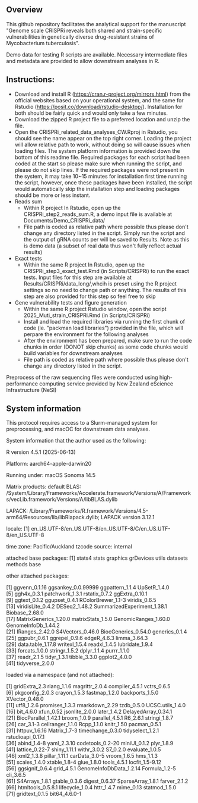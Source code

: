 Overview
----------------
This github repository facilitates the analytical support for the manuscript "Genome scale CRISPRi reveals both shared and strain-specific vulnerabilities in genetically diverse drug-resistant strains of Mycobacterium tuberculosis". 

Demo data for testing R scripts are available. Necessary intermediate files and metadata are provided to allow downstream analyses in R.

Instructions:
----------------

 - Download and install R (https://cran.r-project.org/mirrors.html) from the official websites based on your operational system, and the same for Rstudio (https://posit.co/download/rstudio-desktop/). Installation for both should be fairly quick and would only take a few minutes.
 - Download the zipped R project file to a preferred location and unzip the file.
 - Open the CRISPRi_related_data_analyses_CW.Rproj in Rstudio, you should see the name appear on the top right corner. Loading the project will allow relative path to work, without doing so will cause issues when loading files. The system platform information is provided down the bottom of this readme file. Required packages for each script had been coded at the start so please make sure when running the script, and please do not skip lines. If the required packages were not present in the system, it may take 10~15 minutes for installation first time running the script, however, once these packages have been installed, the script would automatically skip the installation step and loading packages should be more or less instant.
 - Reads sum
   - Within R project In Rstudio, open up the CRISPRi_step2_reads_sum.R, a demo input file is available at Documents/Demo_CRISPRi_data/
   - File path is coded as relative path where possible thus please don't change any directory listed in the script. Simply run the script and the output of gRNA counts per will be saved to Results. Note as this is demo data (a subset of real data thus won't fully reflect actual results)
 - Exact tests 
   - Within the same R project In Rstudio, open up the CRISPRi_step3_exact_test.Rmd (in Scripts/CRISPRi) to run the exact tests. Input files for this step are available at Results/CRISPRi/data_long/,whcih is preset using the R project settings so no need to change path or anything. The results of this step are also provided for this step so feel free to skip
 - Gene vulnerability tests and figure generation
   - Within the same R project Rstudio window, open the script 2025_Muti_strain_CRISPRi.Rmd (in Scripts/CRISPRi)
   - Install and load the required libraries via running the first chunk of code (ie. "packman load libraries") provided in the file, which will perpare the environment for the following analyses
   - After the environment has been prepared, make sure to run the code chunks in order (DONOT skip chunks) as some code chunks would build variables for downstream analyses
   - File path is coded as relative path where possible thus please don't change any directory listed in the script. 



Preprocess of the raw sequencing files were conducted using high-performance computing service provided by New Zealand eScience Infrastructure (NeSI) 


System information
-------------------
This protocol requires access to a Slurm-managed system for preprocessing, and macOC for downstream data analyses. 

System information that the author used as the following:

R version 4.5.1 (2025-06-13)

Platform: aarch64-apple-darwin20

Running under: macOS Sonoma 14.5

Matrix products: default
BLAS:   /System/Library/Frameworks/Accelerate.framework/Versions/A/Frameworks/vecLib.framework/Versions/A/libBLAS.dylib 

LAPACK: /Library/Frameworks/R.framework/Versions/4.5-arm64/Resources/lib/libRlapack.dylib;  LAPACK version 3.12.1

locale:
[1] en_US.UTF-8/en_US.UTF-8/en_US.UTF-8/C/en_US.UTF-8/en_US.UTF-8

time zone: Pacific/Auckland
tzcode source: internal

attached base packages:
[1] stats4    stats     graphics  grDevices utils     datasets  methods   base     

other attached packages:

 [1] ggvenn_0.1.16               ggsankey_0.0.99999          ggpattern_1.1.4             UpSetR_1.4.0               
 [5] ggh4x_0.3.1                 patchwork_1.3.1             rstatix_0.7.2               ggExtra_0.10.1             
 [9] ggtext_0.1.2                ggupset_0.4.1               RColorBrewer_1.1-3          viridis_0.6.5              
[13] viridisLite_0.4.2           DESeq2_1.48.2               SummarizedExperiment_1.38.1 Biobase_2.68.0             
[17] MatrixGenerics_1.20.0       matrixStats_1.5.0           GenomicRanges_1.60.0        GenomeInfoDb_1.44.2        
[21] IRanges_2.42.0              S4Vectors_0.46.0            BiocGenerics_0.54.0         generics_0.1.4             
[25] ggpubr_0.6.1                ggrepel_0.9.6               edgeR_4.6.3                 limma_3.64.3               
[29] data.table_1.17.8           writexl_1.5.4               readxl_1.4.5                lubridate_1.9.4            
[33] forcats_1.0.0               stringr_1.5.2               dplyr_1.1.4                 purrr_1.1.0                
[37] readr_2.1.5                 tidyr_1.3.1                 tibble_3.3.0                ggplot2_4.0.0              
[41] tidyverse_2.0.0            

loaded via a namespace (and not attached):

 [1] gridExtra_2.3           rlang_1.1.6             magrittr_2.0.4          compiler_4.5.1          vctrs_0.6.5            
 [6] pkgconfig_2.0.3         crayon_1.5.3            fastmap_1.2.0           backports_1.5.0         XVector_0.48.0         
[11] utf8_1.2.6              promises_1.3.3          rmarkdown_2.29          tzdb_0.5.0              UCSC.utils_1.4.0       
[16] bit_4.6.0               xfun_0.52               jsonlite_2.0.0          later_1.4.2             DelayedArray_0.34.1    
[21] BiocParallel_1.42.1     broom_1.0.9             parallel_4.5.1          R6_2.6.1                stringi_1.8.7          
[26] car_3.1-3               cellranger_1.1.0        Rcpp_1.1.0              knitr_1.50              pacman_0.5.1           
[31] httpuv_1.6.16           Matrix_1.7-3            timechange_0.3.0        tidyselect_1.2.1        rstudioapi_0.17.1      
[36] abind_1.4-8             yaml_2.3.10             codetools_0.2-20        miniUI_0.1.2            plyr_1.8.9             
[41] lattice_0.22-7          shiny_1.11.1            withr_3.0.2             S7_0.2.0                evaluate_1.0.5         
[46] xml2_1.3.8              pillar_1.11.1           carData_3.0-5           vroom_1.6.5             hms_1.1.3              
[51] scales_1.4.0            xtable_1.8-4            glue_1.8.0              tools_4.5.1             locfit_1.5-9.12        
[56] ggsignif_0.6.4          grid_4.5.1              GenomeInfoDbData_1.2.14 Formula_1.2-5           cli_3.6.5              
[61] S4Arrays_1.8.1          gtable_0.3.6            digest_0.6.37           SparseArray_1.8.1       farver_2.1.2           
[66] htmltools_0.5.8.1       lifecycle_1.0.4         httr_1.4.7              mime_0.13               statmod_1.5.0          
[71] gridtext_0.1.5          bit64_4.6.0-1          
